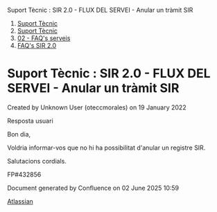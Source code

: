 Suport Tècnic : SIR 2.0 - FLUX DEL SERVEI - Anular un tràmit SIR  

1.  [Suport Tècnic](index.html)
2.  [Suport Tècnic](13893782.html)
3.  [02 - FAQ's serveis](26313393.html)
4.  [FAQ's SIR 2.0](41523073.html)

Suport Tècnic : SIR 2.0 - FLUX DEL SERVEI - Anular un tràmit SIR
================================================================

Created by Unknown User (oteccmorales) on 19 January 2022

Resposta usuari

Bon dia,

Voldria informar-vos que no hi ha possibilitat d'anular un registre SIR.

Salutacions cordials.

FP#432856 

  

  

  

Document generated by Confluence on 02 June 2025 10:59

[Atlassian](http://www.atlassian.com/)